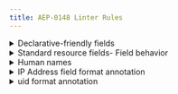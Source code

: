 ```yaml
---
title: AEP-0148 Linter Rules
---
```

<details>
<summary>Declarative-friendly fields</summary>


# Declarative-friendly fields

This rule requires certain standard fields on declarative-friendly resources,
as mandated in [AIP-148][].

## Details

This rule looks at any resource with a `google.api.resource` annotation that
includes `style: DECLARATIVE_FRIENDLY`, and complains if it does not include
all of the following fields:

- `string path`
- `string uid`
- `string display_name`
- `google.protobuf.Timestamp create_time`
- `google.protobuf.Timestamp update_time`
- `google.protobuf.Timestamp delete_time`

## Examples

**Incorrect** code for this rule:

```proto
// Incorrect.
message Book {
  option (google.api.resource) = {
    type: "library.googleapis.com/Book"
    pattern: "publishers/{publisher}/books/{book}
    style: DECLARATIVE_FRIENDLY
  };

  string path = 1;
  // string uid should be included!
  string display_name = 2;
  google.protobuf.Timestamp create_time = 3;
  google.protobuf.Timestamp update_time = 4;
  // google.protobuf.Timestamp delete_time should be included!
}
```

**Correct** code for this rule:

```proto
// Correct.
message Book {
  option (google.api.resource) = {
    type: "library.googleapis.com/Book"
    pattern: "publishers/{publisher}/books/{book}
    style: DECLARATIVE_FRIENDLY
  };

  string path = 1;
  string uid = 2;
  string display_name = 3;
  google.protobuf.Timestamp create_time = 4;
  google.protobuf.Timestamp update_time = 5;
  google.protobuf.TImestamp delete_time = 6;
}
```

## Disabling

If you need to violate this rule, use a leading comment above the message.
Remember to also include an [aep.dev/not-precedent][] comment explaining why.

```proto
// (-- api-linter: core::0148::declarative-friendly-fields=disabled
//     aep.dev/not-precedent: We need to do this because reasons. --)
message Book {
  option (google.api.resource) = {
    type: "library.googleapis.com/Book"
    pattern: "publishers/{publisher}/books/{book}
    style: DECLARATIVE_FRIENDLY
  };

  string path = 1;
  // string uid should be included!
  string display_name = 2;
  google.protobuf.Timestamp create_time = 3;
  google.protobuf.Timestamp update_time = 4;
  // google.protobuf.Timestamp delete_time should be included!
}
```

If you need to violate this rule for an entire file, place the comment at the
top of the file.

[aep-148]: https://aep.dev/148
[aep.dev/not-precedent]: https://aep.dev/not-precedent

</details>

<details>
<summary>Standard resource fields- Field behavior</summary>


# Standard resource fields: Field behavior

This rule enforces that all standard resource fields have the correct
`google.api.field_behavior`, as mandated in [AIP-148][].

## Details

This rule looks at any message with a `google.api.resource` annotation, and
complains if any of the following fields does not have a
`google.api.field_behavior` annotation with a value of `OUTPUT_ONLY`:

- `create_time`
- `delete_time`
- `uid`
- `update_time`

## Examples

**Incorrect** code for this rule:

```proto
// Incorrect.
message Book {
  option (google.api.resource) = {
    type: "library.googleapis.com/Book"
    pattern: "publishers/{publisher}/books/{book}"
  };

  string path = 1;

  // The `google.api.field_behavior` annotation should be `OUTPUT_ONLY`.
  google.protobuf.Timestamp create_time = 2;

  // The `google.api.field_behavior` annotation should be `OUTPUT_ONLY`.
  google.protobuf.Timestamp update_time = 3;

  // The `google.api.field_behavior` annotation should be `OUTPUT_ONLY`.
  google.protobuf.Timestamp delete_time = 4;

  // The `google.api.field_behavior` annotation should be `OUTPUT_ONLY`.
  string uid = 5;
}
```

**Correct** code for this rule:

```proto
// Correct.
message Book {
  option (google.api.resource) = {
    type: "library.googleapis.com/Book"
    pattern: "publishers/{publisher}/books/{book}"
  };

  string path = 1;

  google.protobuf.Timestamp create_time = 2 [(google.api.field_behavior) = OUTPUT_ONLY];

  google.protobuf.Timestamp update_time = 3 [(google.api.field_behavior) = OUTPUT_ONLY];

  google.protobuf.Timestamp delete_time = 4 [(google.api.field_behavior) = OUTPUT_ONLY];

  string uid = 5 [(google.api.field_behavior) = OUTPUT_ONLY];
}
```

## Disabling

If you need to violate this rule, use a leading comment above the field.
Remember to also include an [aep.dev/not-precedent][] comment explaining why.

```proto
message Book {
  option (google.api.resource) = {
    type: "library.googleapis.com/Book"
    pattern: "publishers/{publisher}/books/{book}"
  };

  string path = 1;

  // (-- api-linter: core::0148::field-behavior=disabled
  //     aep.dev/not-precedent: We need to do this because reasons. --)
  google.protobuf.Timestamp create_time = 2;

  // (-- api-linter: core::0148::field-behavior=disabled
  //     aep.dev/not-precedent: We need to do this because reasons. --)
  google.protobuf.Timestamp update_time = 3;

  // (-- api-linter: core::0148::field-behavior=disabled
  //     aep.dev/not-precedent: We need to do this because reasons. --)
  google.protobuf.Timestamp delete_time = 4;

  // (-- api-linter: core::0148::field-behavior=disabled
  //     aep.dev/not-precedent: We need to do this because reasons. --)
  string uid = 5;
}
```

If you need to violate this rule for an entire file, place the comment at the
top of the file.

[aep-148]: https://aep.dev/148
[aep.dev/not-precedent]: https://aep.dev/not-precedent

</details>

<details>
<summary>Human names</summary>


# Human names

This rule encourages terms for human names (`given_name` and `family_name`)
that are more accurate across cultures, as mandated in [AIP-148][].

## Details

This rule looks for fields named `first_name` and `last_name`, and complains if
it finds them, suggesting the use of `given_name` and `family_name`
(respectively) instead.

## Examples

**Incorrect** code for this rule:

```proto
// Incorrect.
message Human {
  string first_name = 1;  // Should be `given_name`.
  string last_name = 2;   // Should be `family_name`
}
```

**Correct** code for this rule:

```proto
// Correct.
message Human {
  string given_name = 1;
  string family_name = 2;
}
```

## Disabling

If you need to violate this rule, use a leading comment above the field or its
enclosing message. Remember to also include an [aep.dev/not-precedent][]
comment explaining why.

```proto
// (-- api-linter: core::0148::human-names=disabled
//     aep.dev/not-precedent: We need to do this because reasons. --)
message Human {
  string first_name = 1;
  string last_name = 2;
}
```

If you need to violate this rule for an entire file, place the comment at the
top of the file.

[aep-148]: https://aep.dev/148
[aep.dev/not-precedent]: https://aep.dev/not-precedent

</details>

<details>
<summary>IP Address field format annotation</summary>


# IP Address field format annotation

This rule encourages the use of one of the IP Address format annotations,
`IPV4`, `IPV6`, or `IPV4_OR_IPV6`, on the `ip_address` field or a field ending
with `_ip_address`, as mandated in [AIP-148][].

## Details

This rule looks on for fields named `ip_address` or ending with `_ip_address`
and complains if it does not have the `(google.api.field_info).format`
annotation with one of `IPV4`, `IPV6`, or `IPV4_OR_IPV6`, or has a format other
than than one of those.

## Examples

**Incorrect** code for this rule:

```proto
// Incorrect.
message Book {
  option (google.api.resource) = {
    type: "library.googleapis.com/Book"
    pattern: "books/{book}"
  };

  string path = 1 [(google.api.field_behavior) = IDENTIFIER];
  string ip_address = 2; // missing (google.api.field_info).format = IPV4
}
```

**Correct** code for this rule:

```proto
// Correct.
message Book {
  option (google.api.resource) = {
    type: "library.googleapis.com/Book"
    pattern: "books/{book}"
  };

  string path = 1 [(google.api.field_behavior) = IDENTIFIER];
  string ip_address = 2 [(google.api.field_info).format = IPV4];
}
```

## Disabling

If you need to violate this rule, use a leading comment above the field or its
enclosing message. Remember to also include an [aep.dev/not-precedent][]
comment explaining why.

```proto
message Book {
  option (google.api.resource) = {
    type: "library.googleapis.com/Book"
    pattern: "books/{book}"
  };

  string path = 1 [(google.api.field_behavior) = IDENTIFIER];

  // (-- api-linter: core::0148::ip-address-format=disabled
  //     aep.dev/not-precedent: We need to do this because reasons. --)
  string ip_address = 2;
}
```

If you need to violate this rule for an entire file, place the comment at the
top of the file.

[aep-148]: https://aep.dev/148
[aep.dev/not-precedent]: https://aep.dev/not-precedent
</details>

<details>
<summary>uid format annotation</summary>


# `uid` format annotation

This rule encourages the use of the `UUID4` format annotation on the `uid`
field, as mandated in [AIP-148][].

## Details

This rule looks on for fields named `uid` and complains if it does not have the
`(google.api.field_info).format = UUID4` annotation or has a format other than
`UUID4`.

## Examples

**Incorrect** code for this rule:

```proto
// Incorrect.
message Book {
  option (google.api.resource) = {
    type: "library.googleapis.com/Book"
    pattern: "books/{book}"
  };

  string path = 1 [(google.api.field_behavior) = IDENTIFIER];
  string uid = 2; // missing (google.api.field_info).format = UUID4
}
```

**Correct** code for this rule:

```proto
// Correct.
message Book {
  option (google.api.resource) = {
    type: "library.googleapis.com/Book"
    pattern: "books/{book}"
  };

  string path = 1 [(google.api.field_behavior) = IDENTIFIER];
  string uid = 2 [(google.api.field_info).format = UUID4];
}
```

## Disabling

If you need to violate this rule, use a leading comment above the field or its
enclosing message. Remember to also include an [aep.dev/not-precedent][]
comment explaining why.

```proto
message Book {
  option (google.api.resource) = {
    type: "library.googleapis.com/Book"
    pattern: "books/{book}"
  };

  string path = 1 [(google.api.field_behavior) = IDENTIFIER];

  // (-- api-linter: core::0148::uid-format=disabled
  //     aep.dev/not-precedent: We need to do this because reasons. --)
  string uid = 2;
}
```

If you need to violate this rule for an entire file, place the comment at the
top of the file.

[aep-148]: https://aep.dev/148
[aep.dev/not-precedent]: https://aep.dev/not-precedent

</details>

